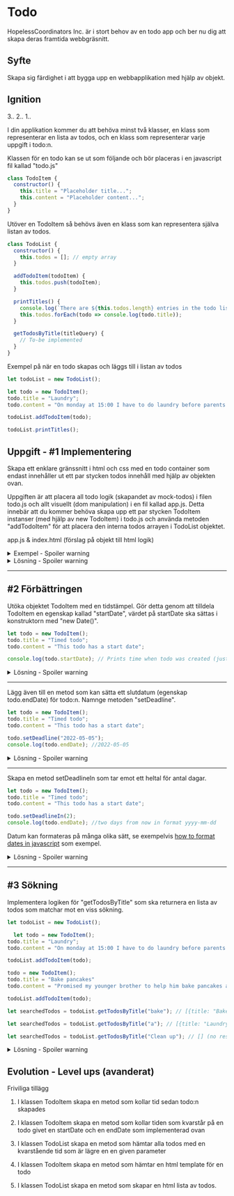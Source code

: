 # Todo
HopelessCoordinators Inc. är i stort behov av en todo app och ber nu dig att skapa deras framtida webbgräsnitt. 

## Syfte
Skapa sig färdighet i att bygga upp en webbapplikation med hjälp av objekt.

## Ignition
3.. 2.. 1..

I din applikation kommer du att behöva minst två klasser, en klass som representerar en lista av todos, och en klass som representerar varje uppgift i todo:n.

Klassen för en todo kan se ut som följande och bör placeras i en javascript fil kallad "todo.js"
```js
class TodoItem {
  constructor() {
    this.title = "Placeholder title...";
    this.content = "Placeholder content...";
  }
}
```

Utöver en TodoItem så behövs även en klass som kan representera själva listan av todos.

```js
class TodoList {
  constructor() {
    this.todos = []; // empty array
  }

  addTodoItem(todoItem) {
    this.todos.push(todoItem);
  }

  printTitles() {
    console.log(`There are ${this.todos.length} entries in the todo list`);
    this.todos.forEach(todo => console.log(todo.title));
  }

  getTodosByTitle(titleQuery) {
    // To-be implemented
  }
}
```

Exempel på när en todo skapas och läggs till i listan av todos

```js
let todoList = new TodoList();

let todo = new TodoItem();
todo.title = "Laundry";
todo.content = "On monday at 15:00 I have to do laundry before parents arrive";

todoList.addTodoItem(todo);

todoList.printTitles();
```


## Uppgift - #1 Implementering

Skapa ett enklare gränssnitt i html och css med en todo container som endast innehåller ut ett par stycken todos innehåll med hjälp av objekten ovan. 

Uppgiften är att placera all todo logik (skapandet av mock-todos) i filen todo.js och allt visuellt (dom manipulation) i en fil kallad app.js. Detta innebär att du kommer behöva skapa upp ett par stycken TodoItem instanser (med hjälp av new TodoItem) i todo.js och använda metoden "addTodoItem" för att placera den interna todos arrayen i TodoList objektet.

app.js & index.html (förslag på objekt till html logik)
<details>
  <summary>Exempel - Spoiler warning</summary>
    
  index.html
  ```html
  <ul class="todo-container"></ul>
  ```
  
  ```js
  const todoContainer = document.querySelector(".todo-container");

  function createTodoListItem(todo) {
    let li = document.createElement("li");
    li.textContent = `
    <h3>${todo.title}</h3>
    <p>${todo.content}</p>
    `;

    return li;
  }

  todoList.todos.forEach(todo => {
    let li = createTodoListItem(todo);
    todoContainer.append(li);
  });
  ```
</details>



<details>
  <summary>Lösning - Spoiler warning</summary>

  todo.js
  ```js
  let todoList = new TodoList();

  let todo = new TodoItem();
  todo.title = "Laundry";
  todo.content = "On monday at 15:00 I have to do laundry before parents arrive";

  todoList.addTodoItem(todo);

  todo = new TodoItem(); // todo är redan deklarerad, här skapar vi endast en ny instans på samma referens som innan
  todo.title = "Bake pancakes"
  todo.content = "Promised my younger brother to help him bake pancakes at 17:00 tomorrow";

  todoList.addTodoItem(todo);
  ```
</details>

---

## #2 Förbättringen

Utöka objektet TodoItem med en tidstämpel. Gör detta genom att tilldela TodoItem en egenskap kallad "startDate", värdet på startDate ska sättas i konstruktorn med "new Date()".

```js
let todo = new TodoItem();
todo.title = "Timed todo";
todo.content = "This todo has a start date";

console.log(todo.startDate); // Prints time when todo was created (just now)
```

<details>
  <summary>Lösning - Spoiler warning</summary>

  ```js
  class TodoItem {
    constructor() {
      this.title = "Placeholder title...";
      this.content = "Placeholder content...";
      this.startDate = new Date();
    }
  }
  ```
</details>

---

Lägg även till en metod som kan sätta ett slutdatum (egenskap todo.endDate) för todo:n. Namnge metoden "setDeadline".

```js
let todo = new TodoItem();
todo.title = "Timed todo";
todo.content = "This todo has a start date";

todo.setDeadline("2022-05-05");
console.log(todo.endDate); //2022-05-05
```
<details>
  <summary>Lösning - Spoiler warning</summary>

  ```js
  class TodoItem {
    constructor() {
      this.title = "Placeholder title...";
      this.content = "Placeholder content...";
      this.startDate = new Date();
    }

    setDeadline(endDate) {
      this.endDate = endDate;
    }
  }
  ```
</details>

--- 

Skapa en metod setDeadlineIn som tar emot ett heltal för antal dagar.

```js
let todo = new TodoItem();
todo.title = "Timed todo";
todo.content = "This todo has a start date";

todo.setDeadlineIn(2);
console.log(todo.endDate); //two days from now in format yyyy-mm-dd
```

Datum kan formateras på många olika sätt, se exempelvis [how to format dates in javascript](https://www.freecodecamp.org/news/how-to-format-dates-in-javascript/) som exempel.

<details>
  <summary>Lösning - Spoiler warning</summary>

  ```js
  class TodoItem {
    constructor() {
      this.title = "Placeholder title...";
      this.content = "Placeholder content...";
      this.startDate = new Date();
    }

    setDeadline(endDate) {
      this.endDate = endDate;
    }

    setDeadlineIn(days) {
      let date = new Date();
      date = date.setDate(date.getDate() + days);
      date = new Date(date);
      this.endDate = `${date.getFullYear()}-${date.getMonth() + 1}-${date.getDate()}`;
    }
  }
  ```
</details>

---


## #3 Sökning

Implementera logiken för "getTodosByTitle" som ska returnera en lista av todos som matchar mot en viss sökning.

```js
let todoList = new TodoList();

  let todo = new TodoItem();
todo.title = "Laundry";
todo.content = "On monday at 15:00 I have to do laundry before parents arrive";

todoList.addTodoItem(todo);

todo = new TodoItem();
todo.title = "Bake pancakes"
todo.content = "Promised my younger brother to help him bake pancakes at 17:00 tomorrow";

todoList.addTodoItem(todo);

```

```js
let searchedTodos = todoList.getTodosByTitle("bake"); // [{title: "Bake pan...", content: "Promised my..."}]
```

```js
let searchedTodos = todoList.getTodosByTitle("a"); // [{title: "Laundry", content: "On monday..."}, {title: "Bake pan...", content: "Promised my..."}]
```

```js
let searchedTodos = todoList.getTodosByTitle("Clean up"); // [] (no result)
```

<details>
  <summary>Lösning - Spoiler warning</summary>

  ```js
  class TodoList {
  constructor() {
    this.todos = []; // empty array
  }

  addTodoItem(todoItem) {
    this.todos.push(todoItem);
  }

  printTitles() {
    console.log(`There are ${this.todos.length} entries in the todo list`);
    this.todos.forEach(todo => console.log(todo.title));
  }

  getTodosByTitle(titleQuery) {
    let results = this.todos.find(todo => todo.title.includes(titleQuery));

    if(results == undefined) {
      return [];
    } else {
      return results;
    }
  }
  ```
</details>


## Evolution - Level ups (avanderat)
Friviliga tillägg


1. I klassen TodoItem skapa en metod som kollar tid sedan todo:n skapades
   
2. I klassen TodoItem skapa en metod som kollar tiden som kvarstår på en todo givet en startDate och en endDate som implementerad ovan

3. I klassen TodoList skapa en metod som hämtar alla todos med en kvarstående tid som är lägre en en given parameter

4. I klassen TodoItem skapa en metod som hämtar en html template för en todo

5. I klassen TodoList skapa en metod som skapar en html lista av todos.
